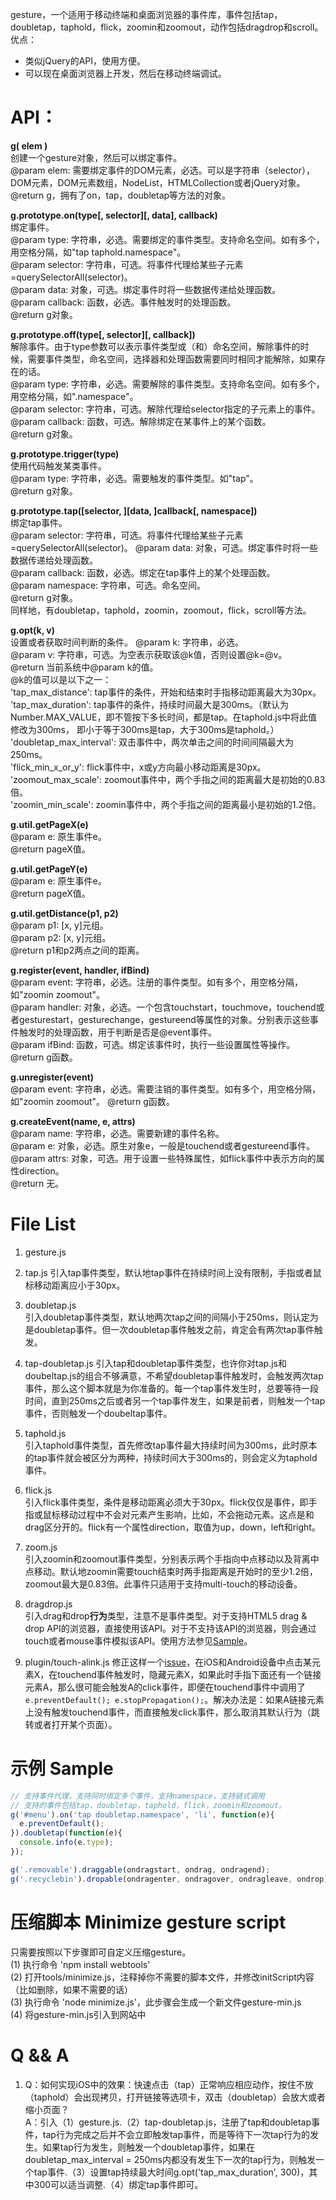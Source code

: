 gesture，一个适用于移动终端和桌面浏览器的事件库，事件包括tap，doubletap，taphold，flick，zoomin和zoomout，动作包括dragdrop和scroll。  
优点：  
* 类似jQuery的API，使用方便。  
* 可以现在桌面浏览器上开发，然后在移动终端调试。  

# API：  
**g( elem )**  
创建一个gesture对象，然后可以绑定事件。  
@param elem: 需要绑定事件的DOM元素，必选。可以是字符串（selector），DOM元素，DOM元素数组，NodeList，HTMLCollection或者jQuery对象。   
@return g，拥有了on，tap，doubletap等方法的对象。  

**g.prototype.on(type[, selector][, data], callback)**  
绑定事件。  
@param type: 字符串，必选。需要绑定的事件类型。支持命名空间。如有多个，用空格分隔，如"tap taphold.namespace"。  
@param selector: 字符串，可选。将事件代理给某些子元素=querySelectorAll(selector)。  
@param data: 对象，可选。绑定事件时将一些数据传递给处理函数。  
@param callback: 函数，必选。事件触发时的处理函数。  
@return g对象。  

**g.prototype.off(type[, selector][, callback])**  
解除事件。由于type参数可以表示事件类型或（和）命名空间，解除事件的时候，需要事件类型，命名空间，选择器和处理函数需要同时相同才能解除，如果存在的话。  
@param type: 字符串，必选。需要解除的事件类型。支持命名空间。如有多个，用空格分隔，如".namespace"。  
@param selector: 字符串，可选。解除代理给selector指定的子元素上的事件。  
@param callback: 函数，可选。解除绑定在某事件上的某个函数。  
@return g对象。  

**g.prototype.trigger(type)**  
使用代码触发某类事件。  
@param type: 字符串，必选。需要触发的事件类型。如"tap"。  
@return g对象。  

**g.prototype.tap([selector, ][data, ]callback[, namespace])**  
绑定tap事件。  
@param selector: 字符串，可选。将事件代理给某些子元素=querySelectorAll(selector)。 
@param data: 对象，可选。绑定事件时将一些数据传递给处理函数。   
@param callback: 函数，必选。绑定在tap事件上的某个处理函数。  
@param namespace: 字符串，可选。命名空间。    
@return g对象。  
同样地，有doubletap，taphold，zoomin，zoomout，flick，scroll等方法。  

**g.opt(k, v)**  
设置或者获取时间判断的条件。
@param k: 字符串，必选。  
@param v: 字符串，可选。为空表示获取该@k值，否则设置@k=@v。  
@return 当前系统中@param k的值。  
@k的值可以是以下之一：  
'tap_max_distance': tap事件的条件，开始和结束时手指移动距离最大为30px。  
'tap_max_duration': tap事件的条件，持续时间最大是300ms。（默认为Number.MAX_VALUE，即不管按下多长时间，都是tap。在taphold.js中将此值修改为300ms，
即小于等于300ms是tap，大于300ms是taphold。）  
'doubletap_max_interval': 双击事件中，两次单击之间的时间间隔最大为250ms。  
'flick_min_x_or_y': flick事件中，x或y方向最小移动距离是30px。  
'zoomout_max_scale': zoomout事件中，两个手指之间的距离最大是初始的0.83倍。  
'zoomin_min_scale': zoomin事件中，两个手指之间的距离最小是初始的1.2倍。  

**g.util.getPageX(e)**  
@param e: 原生事件e。  
@return pageX值。  

**g.util.getPageY(e)**  
@param e: 原生事件e。  
@return pageX值。  

**g.util.getDistance(p1, p2)**  
@param p1: [x, y]元组。  
@param p2: [x, y]元组。  
@return p1和p2两点之间的距离。  

**g.register(event, handler, ifBind)**  
@param event: 字符串，必选。注册的事件类型。如有多个，用空格分隔，如"zoomin zoomout"。  
@param handler: 对象，必选。一个包含touchstart，touchmove，touchend或者gesturestart，gesturechange，gestureend等属性的对象。分别表示这些事件触发时的处理函数，用于判断是否是@event事件。  
@param ifBind: 函数，可选。绑定该事件时，执行一些设置属性等操作。  
@return g函数。  

**g.unregister(event)**  
@param event: 字符串，必选。需要注销的事件类型。如有多个，用空格分隔，如"zoomin zoomout"。 
@return g函数。 

**g.createEvent(name, e, attrs)**  
@param name: 字符串，必选。需要新建的事件名称。  
@param e: 对象，必选。原生对象e，一般是touchend或者gestureend事件。  
@param attrs: 对象，可选。用于设置一些特殊属性，如flick事件中表示方向的属性direction。  
@return 无。  

# File List
1. gesture.js  

2. tap.js
引入tap事件类型，默认地tap事件在持续时间上没有限制，手指或者鼠标移动距离应小于30px。
3. doubletap.js  
引入doubletap事件类型，默认地两次tap之间的间隔小于250ms，则认定为是doubletap事件。但一次doubletap事件触发之前，肯定会有两次tap事件触发。  
4. tap-doubletap.js
引入tap和doubletap事件类型，也许你对tap.js和doubeltap.js的组合不够满意，不希望doubletap事件触发时，会触发两次tap事件，那么这个脚本就是为你准备的。每一个tap事件发生时，总要等待一段时间，直到250ms之后或者另一个tap事件发生，如果是前者，则触发一个tap事件，否则触发一个doubeltap事件。  
5. taphold.js  
引入taphold事件类型，首先修改tap事件最大持续时间为300ms，此时原本的tap事件就会被区分为两种，持续时间大于300ms的，则会定义为taphold事件。  
6. flick.js  
引入flick事件类型，条件是移动距离必须大于30px。flick仅仅是事件，即手指或鼠标移动过程中不会对元素产生影响，比如，不会拖动元素。这点是和drag区分开的。flick有一个属性direction，取值为up，down，left和right。
7. zoom.js  
引入zoomin和zoomout事件类型，分别表示两个手指向中点移动以及背离中点移动。默认地zoomin需要touch结束时两手指距离是开始时的至少1.2倍，zoomout最大是0.83倍。此事件只适用于支持multi-touch的移动设备。
8. dragdrop.js  
引入drag和drop**行为**类型，注意不是事件类型。对于支持HTML5 drag & drop API的浏览器，直接使用该API。对于不支持该API的浏览器，则会通过touch或者mouse事件模拟该API。使用方法参见[Sample](#Sample)。

9. plugin/touch-alink.js
修正这样一个[issue](http://jsfiddle.net/lichangwei/hLJH3/)，在iOS和Android设备中点击某元素X，在touchend事件触发时，隐藏元素X，如果此时手指下面还有一个链接元素A，那么很可能会触发A的click事件，即便在touchend事件中调用了```e.preventDefault(); e.stopPropagation();```。解决办法是：如果A链接元素上没有触发touchend事件，而直接触发click事件，那么取消其默认行为（跳转或者打开某个页面）。

# 示例 Sample  
``` javascript  
// 支持事件代理，支持同时绑定多个事件，支持namespace，支持链式调用
// 支持的事件包括tap，doubletap，taphold，flick，zoomin和zoomout。
g('#menu').on('tap doubletap.namespace', 'li', function(e){
  e.preventDefault();
}).doubletap(function(e){
  console.info(e.type);
});

g('.removable').draggable(ondragstart, ondrag, ondragend);
g('.recyclebin').dropable(ondragenter, ondragover, ondragleave, ondrop);
```

# 压缩脚本 Minimize gesture script  
只需要按照以下步骤即可自定义压缩gesture。  
(1) 执行命令 'npm install webtools'  
(2) 打开tools/minimize.js，注释掉你不需要的脚本文件，并修改initScript内容（比如删除，如果不需要的话）  
(3) 执行命令 'node minimize.js'，此步骤会生成一个新文件gesture-min.js  
(4) 将gesture-min.js引入到网站中  

# Q && A  
1. Q：如何实现iOS中的效果：快速点击（tap）正常响应相应动作，按住不放（taphold）会出现拷贝，打开链接等选项卡，双击（doubletap）会放大或者缩小页面？  
A：引入（1）gesture.js.（2）tap-doubletap.js，注册了tap和doubletap事件，tap行为完成之后并不会立即触发tap事件，而是等待下一次tap行为的发生。如果tap行为发生，则触发一个doubletap事件，如果在doubletap_max_interval = 250ms内都没有发生下一次的tap行为，则触发一个tap事件.（3）设置tap持续最大时间g.opt('tap_max_duration', 300)，其中300可以适当调整.（4）绑定tap事件即可。
